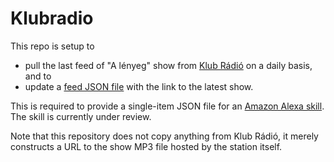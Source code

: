 # Klubradio

This repo is setup to

* pull the last feed of "A lényeg" show from [Klub Rádió](https://www.klubradio.hu) on a daily basis, and to
* update a [feed JSON file](klubradio.json) with the link to the latest show.

This is required to provide a single-item JSON file for an [Amazon Alexa skill](https://www.amazon.com/alexa-skills/). The skill is currently under review.

Note that this repository does not copy anything from Klub Rádió, it merely constructs a URL to the show MP3 file hosted by the station itself.
